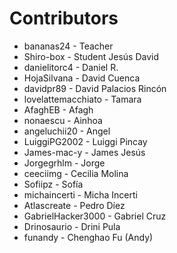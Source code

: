 Contributors
============
- bananas24          - Teacher
- Shiro-box          - Student Jesús David
- danielitorc4       - Daniel R.
- HojaSilvana        - David Cuenca
- davidpr89          - David Palacios Rincón
- lovelattemacchiato - Tamara
- AfaghEB            - Afagh
- nonaescu           - Ainhoa
- angeluchii20       - Angel
- LuiggiPG2002       - Luiggi Pincay 
- James-mac-y        - James Jesús
- Jorgegrhlm         - Jorge
- ceeciimg           - Cecilia Molina
- Sofiipz            - Sofía
- michaincerti       - Micha Incerti
- Atlascreate        - Pedro Díez
- GabrielHacker3000  - Gabriel Cruz
- Drinosaurio        - Drini Pula
- funandy            - Chenghao Fu (Andy)
